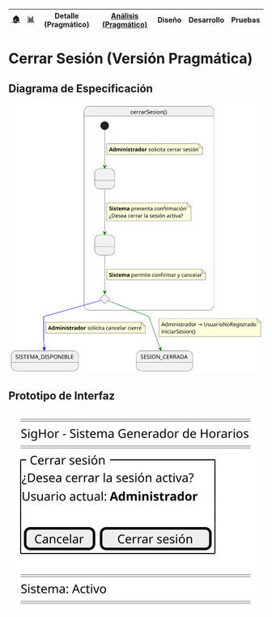 <div align=right>
 
|[🏠️](../../../README.md)|[ 📊](https://raw.githubusercontent.com/mmasias/pySigHor/main/images/RUP/99-seguimiento/diagrama-contexto-administrador.svg)|**Detalle (Pragmático)**|[Análisis (Pragmático)](../../../01-analisis/casos-uso/cerrarSesion/README.md)|Diseño|Desarrollo|Pruebas|
|-|-|-|-|-|-|-|

</div>

# Cerrar Sesión (Versión Pragmática)

## Diagrama de Especificación

![cerrarSesion](/images/RUP/00-casos-uso/02-detalle/cerrarSesion/cerrarSesion.svg)

## Prototipo de Interfaz

<div align=center>

![cerrarSesion-wireframe](/images/RUP/00-casos-uso/02-detalle/cerrarSesion/cerrarSesion-wireframe.svg)

</div>
